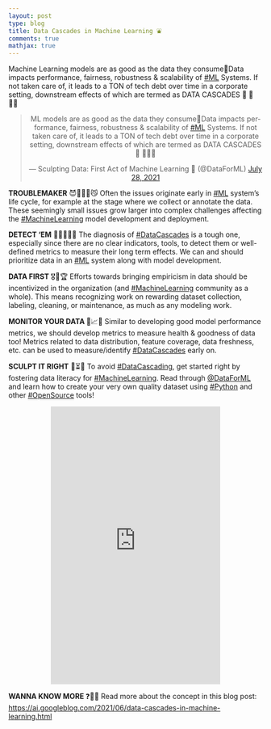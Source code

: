 ```yaml
---
layout: post
type: blog
title: Data Cascades in Machine Learning ⛲️
comments: true
mathjax: true
---
```


<p>Machine Learning models are as good as the data they consume🍴Data impacts performance, fairness, robustness &amp; scalability of <a href="https://twitter.com/hashtag/ML">#ML</a> Systems. If not taken care of, it leads to a TON of tech debt over time in a corporate setting, downstream effects of which are termed as DATA CASCADES 🌊 🧵👇🏻</p>

<center>
  <blockquote class="twitter-tweet"><p lang="en" dir="ltr">ML models are as good as the data they consume🍴Data impacts performance, fairness, robustness &amp; scalability of <a href="https://twitter.com/hashtag/ML?src=hash&amp;ref_src=twsrc%5Etfw">#ML</a> Systems. If not taken care of, it leads to a TON of tech debt over time in a corporate setting, downstream effects of which are termed as DATA CASCADES 🌊 🧵👇🏻</p>&mdash; Sculpting Data: First Act of Machine Learning 📖 (@DataForML) <a href="https://twitter.com/DataForML/status/1420271877377839108?ref_src=twsrc%5Etfw">July 28, 2021</a></blockquote> <script async src="https://platform.twitter.com/widgets.js" charset="utf-8"></script>
 </center>
 
 <p><strong>TROUBLEMAKER</strong> 😈🙅🏻‍♀️😼 Often the issues originate early in <a href="https://twitter.com/hashtag/ML">#ML</a> system’s life cycle, for example at the stage where we collect or annotate the data. These seemingly small issues grow larger into complex challenges affecting the <a href="https://twitter.com/hashtag/MachineLearning">#MachineLearning</a> model development and deployment.</p>
 
 <p><strong>DETECT ‘EM</strong> 🕵🏻‍♀️👀🤓 The diagnosis of <a href="https://twitter.com/hashtag/DataCascades">#DataCascades</a> is a tough one, especially since there are no clear indicators, tools, to detect them or well-defined metrics to measure their long term effects. We can and should prioritize data in an <a href="https://twitter.com/hashtag/ML">#ML</a> system along with model development.</p>
 
 <p><strong>DATA FIRST</strong> 🎖🎁🏆  Efforts towards bringing empiricism in data should be incentivized in the organization (and <a href="https://twitter.com/hashtag/MachineLearning">#MachineLearning</a> community as a whole). This means recognizing work on rewarding dataset collection, labeling, cleaning, or maintenance, as much as any modeling work.</p>
 
 <p><strong>MONITOR YOUR DATA </strong>👀📈🔬 Similar to developing good model performance metrics, we should develop metrics to measure health &amp; goodness of data too! Metrics related to data distribution, feature coverage, data freshness, etc. can be used to measure/identify <a href="https://twitter.com/hashtag/DataCascades">#DataCascades</a> early on.</p>
 
 <p><strong>SCULPT IT RIGHT</strong> 🧱⏳📖 To avoid <a href="https://twitter.com/hashtag/DataCascading">#DataCascading</a>, get started right by fostering data literacy for <a href="https://twitter.com/hashtag/MachineLearning">#MachineLearning</a>. Read through <a href="https://twitter.com/DataForML">@DataForML</a> and learn how to create your very own quality dataset using <a href="https://twitter.com/hashtag/Python">#Python</a> and other <a href="https://twitter.com/hashtag/OpenSource">#OpenSource</a> tools!</p>
 
 <center>
  <iframe type="text/html" width="336" height="550" frameborder="0" allowfullscreen style="max-width:100%" src="https://read.amazon.com/kp/card?asin=B08RN47C5T&preview=inline&linkCode=kpe&ref_=cm_sw_r_kb_dp_ZVR98ETZ0F8EM5HC7M5C&tag=mobile0a1329f-20" ></iframe>
 </center>
 
 <p><strong>WANNA KNOW MORE </strong>❓📝🤓 Read more about the concept in this blog post: <a href="ai.googleblog.com/data-cascades-in-machine-learning">https://ai.googleblog.com/2021/06/data-cascades-in-machine-learning.html</a></p>
 
 
 
 
